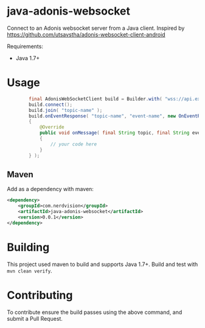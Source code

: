 # java-adonis-websocket

Connect to an Adonis websocket server from a Java client. Inspired by https://github.com/utsavstha/adonis-websocket-client-android

Requirements:
 - Java 1.7+
 
# Usage

``` java
        final AdonisWebSocketClient build = Builder.with( "wss://api.example.com/ws" ).build();
        build.connect();
        build.join( "topic-name" );
        build.onEventResponse( "topic-name", "event-name", new OnEventResponseListener()
        {
            @Override
            public void onMessage( final String topic, final String event, final String data )
            {
                // your code here
            }
        } );
```

## Maven

Add as a dependency with maven:
```xml
<dependency>
    <groupId>com.nerdvision</groupId>
    <artifactId>java-adonis-websocket</artifactId>
    <version>0.0.1</version>
</dependency>
```

# Building
This project used maven to build and supports Java 1.7+. Build and test with `mvn clean verify`.

# Contributing
To contribute ensure the build passes using the above command, and submit a Pull Request.
